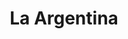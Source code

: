 ---
title: "La Argentina"
url: /ciudad-autonoma-de-buenos-aires/la-argentina-avenida-cabildo/
shop: panadería
---